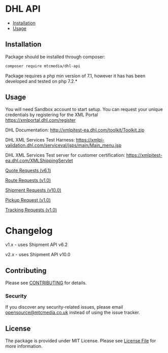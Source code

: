 # DHL API 

* [Installation](#installation)
* [Usage](#usage)

## Installation

Package should be installed through composer:

```bash
composer require mtcmedia/dhl-api 
```

Package requires a php min version of 7.1, however it has has been developed and tested on php 7.2.*  

## Usage

You will need Sandbox account to start setup. 
You can request your unique credentials by registering for the XML Portal  https://xmlportal.dhl.com/register

DHL Documentation: http://xmlpitest-ea.dhl.com/toolkit/Toolkit.zip

DHL XML Services Test Harness: https://xmlpi-validation.dhl.com/serviceval/jsps/main/Main_menu.jsp

DHL XML Services Test server for customer certification: https://xmlpitest-ea.dhl.com/XMLShippingServlet

[Quote Requests (v6.1)](docs/quote.md)

[Route Requests (v1.0)](docs/route.md)

[Shipment Requests (v10.0)](docs/shipment.md)

[Pickup Request (v1.0)](docs/pickup.md)

[Tracking Requests (v1.0)](docs/tracking.md)

# Changelog

v1.x - uses Shipment API v6.2

v2.x - uses Shipment API v10.0


## Contributing

Please see [CONTRIBUTING](contributing.md) for details.

### Security

If you discover any security-related issues, please email [opensource@mtcmedia.co.uk](mailto:opensource@mtcmedia.co.uk) instead of using the issue tracker.

## License

The package is provided under MIT License. Please see [License File](license.md) for more information.
